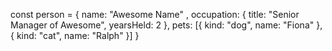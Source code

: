 const person = {
  name: "Awesome Name" ,
  occupation: {
    title: "Senior Manager of Awesome", 
    yearsHeld: 2
  },
  pets: [{
    kind: "dog", 
    name: "Fiona"
}, {
    kind: "cat", 
    name: "Ralph"
}]
}
